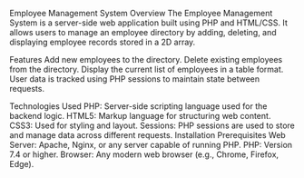 Employee Management System
Overview
The Employee Management System is a server-side web application built using PHP and HTML/CSS. 
It allows users to manage an employee directory by adding, deleting, and displaying employee records stored in a 2D array.

Features
Add new employees to the directory.
Delete existing employees from the directory.
Display the current list of employees in a table format.
User data is tracked using PHP sessions to maintain state between requests.

Technologies Used
PHP: Server-side scripting language used for the backend logic.
HTML5: Markup language for structuring web content.
CSS3: Used for styling and layout.
Sessions: PHP sessions are used to store and manage data across different requests.
Installation
Prerequisites
Web Server: Apache, Nginx, or any server capable of running PHP.
PHP: Version 7.4 or higher.
Browser: Any modern web browser (e.g., Chrome, Firefox, Edge).